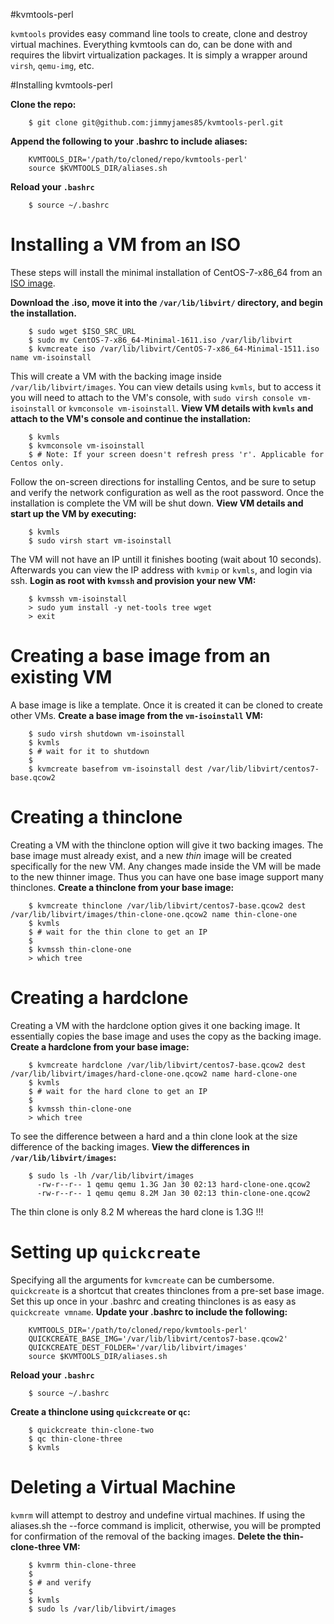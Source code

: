 #kvmtools-perl

`kvmtools` provides easy command line tools to create, clone and
destroy virtual machines. Everything kvmtools can do, can be done with
and requires the libvirt virtualization packages. It is simply a
wrapper around `virsh`, `qemu-img`, etc.

#Installing kvmtools-perl

**Clone the repo:**

		$ git clone git@github.com:jimmyjames85/kvmtools-perl.git
	
**Append the following to your .bashrc to include aliases:**

		KVMTOOLS_DIR='/path/to/cloned/repo/kvmtools-perl'
		source $KVMTOOLS_DIR/aliases.sh

**Reload your `.bashrc`**

		$ source ~/.bashrc


# Installing a VM from an ISO

These steps will install the minimal installation of CentOS-7-x86_64
from an
[ISO image](http://isoredirect.centos.org/centos/7/isos/x86_64/CentOS-7-x86_64-Minimal-1611.iso).

**Download the .iso, move it into the `/var/lib/libvirt/` directory,
  and begin the installation.**

		$ sudo wget $ISO_SRC_URL
		$ sudo mv CentOS-7-x86_64-Minimal-1611.iso /var/lib/libvirt
		$ kvmcreate iso /var/lib/libvirt/CentOS-7-x86_64-Minimal-1511.iso name vm-isoinstall
		
This will create a VM with the backing image inside
`/var/lib/libvirt/images`. You can view details using `kvmls`, but to
access it you will need to attach to the VM's console, with `sudo
virsh console vm-isoinstall` or `kvmconsole vm-isoinstall`. **View VM
details with `kvmls` and attach to the VM's console and continue the
installation:**

		$ kvmls
		$ kvmconsole vm-isoinstall
		$ # Note: If your screen doesn't refresh press 'r'. Applicable for Centos only.

Follow the on-screen directions for installing Centos, and be sure to
setup and verify the network configuration as well as the root
password. Once the installation is complete the VM will be shut
down. **View VM details and start up the VM by executing:**

		$ kvmls
		$ sudo virsh start vm-isoinstall

The VM will not have an IP untill it finishes booting (wait about 10
seconds). Afterwards you can view the IP address with `kvmip` or
`kvmls`, and login via ssh. **Login as root with `kvmssh` and
provision your new VM:**

		$ kvmssh vm-isoinstall
		> sudo yum install -y net-tools tree wget 
		> exit

# Creating a base image from an existing VM

A base image is like a template. Once it is created it can be cloned
to create other VMs. **Create a base image from the `vm-isoinstall`
VM:**

		$ sudo virsh shutdown vm-isoinstall
		$ kvmls
		$ # wait for it to shutdown
		$
		$ kvmcreate basefrom vm-isoinstall dest /var/lib/libvirt/centos7-base.qcow2
		
# Creating a thinclone

Creating a VM with the thinclone option will give it two backing
images. The base image must already exist, and a new *thin* image will
be created specifically for the new VM. Any changes made inside the VM
will be made to the new thinner image. Thus you can have one base
image support many thinclones. **Create a thinclone from your base
image:**

		$ kvmcreate thinclone /var/lib/libvirt/centos7-base.qcow2 dest /var/lib/libvirt/images/thin-clone-one.qcow2 name thin-clone-one
		$ kvmls
		$ # wait for the thin clone to get an IP
		$
		$ kvmssh thin-clone-one
		> which tree

# Creating a hardclone

Creating a VM with the hardclone option gives it one backing image. It
essentially copies the base image and uses the copy as the backing
image. **Create a hardclone from your base image:**

		$ kvmcreate hardclone /var/lib/libvirt/centos7-base.qcow2 dest /var/lib/libvirt/images/hard-clone-one.qcow2 name hard-clone-one
		$ kvmls
		$ # wait for the hard clone to get an IP
		$
		$ kvmssh thin-clone-one
		> which tree

To see the difference between a hard and a thin clone look at the size
difference of the backing images. **View the differences in
`/var/lib/libvirt/images`:**

		$ sudo ls -lh /var/lib/libvirt/images
		  -rw-r--r-- 1 qemu qemu 1.3G Jan 30 02:13 hard-clone-one.qcow2
		  -rw-r--r-- 1 qemu qemu 8.2M Jan 30 02:13 thin-clone-one.qcow2

The thin clone is only 8.2 M whereas the hard clone is 1.3G !!!

# Setting up `quickcreate`

Specifying all the arguments for `kvmcreate` can be cumbersome.
`quickcreate` is a shortcut that creates thinclones from a pre-set
base image. Set this up once in your .bashrc and creating thinclones
is as easy as `quickcreate vmname`. **Update your .bashrc to include
the following:**

		KVMTOOLS_DIR='/path/to/cloned/repo/kvmtools-perl'
		QUICKCREATE_BASE_IMG='/var/lib/libvirt/centos7-base.qcow2'
		QUICKCREATE_DEST_FOLDER='/var/lib/libvirt/images'
		source $KVMTOOLS_DIR/aliases.sh

**Reload your `.bashrc`**

		$ source ~/.bashrc

**Create a thinclone using `quickcreate` or `qc`:**

		$ quickcreate thin-clone-two
		$ qc thin-clone-three
		$ kvmls

# Deleting a Virtual Machine

`kvmrm` will attempt to destroy and undefine virtual machines. If
using the aliases.sh the --force command is implicit, otherwise, you
will be prompted for confirmation of the removal of the backing
images. **Delete the thin-clone-three VM:**

		$ kvmrm thin-clone-three
		$
		$ # and verify
		$
		$ kvmls
		$ sudo ls /var/lib/libvirt/images
